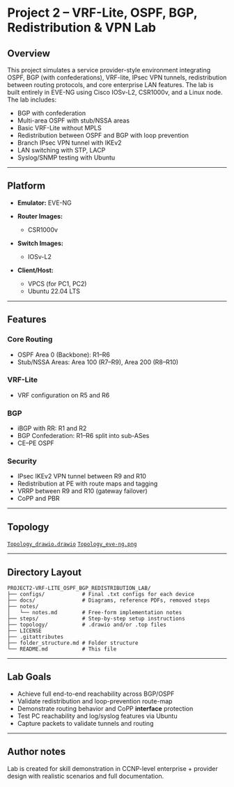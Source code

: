 # Project 2 – VRF-Lite, OSPF, BGP, Redistribution & VPN Lab

## Overview

This project simulates a service provider-style environment integrating OSPF, BGP (with confederations), VRF-lite, IPsec VPN tunnels, redistribution between routing protocols, and core enterprise LAN features. The lab is built entirely in EVE-NG using Cisco IOSv-L2, CSR1000v, and a Linux node. The lab includes:

* BGP with confederation
* Multi-area OSPF with stub/NSSA areas
* Basic VRF-Lite without MPLS
* Redistribution between OSPF and BGP with loop prevention
* Branch IPsec VPN tunnel with IKEv2
* LAN switching with STP, LACP
* Syslog/SNMP testing with Ubuntu

---

## Platform

* **Emulator:** EVE-NG
* **Router Images:**

  * CSR1000v
* **Switch Images:**

  * IOSv-L2
* **Client/Host:**

  * VPCS (for PC1, PC2)
  * Ubuntu 22.04 LTS

---

## Features

### Core Routing

* OSPF Area 0 (Backbone): R1–R6
* Stub/NSSA Areas: Area 100 (R7–R9), Area 200 (R8–R10)

### VRF-Lite

* VRF configuration on R5 and R6

### BGP

* iBGP with RR: R1 and R2
* BGP Confederation: R1–R6 split into sub-ASes
* CE–PE OSPF

### Security

* IPsec IKEv2 VPN tunnel between R9 and R10
* Redistribution at PE with route maps and tagging
* VRRP between R9 and R10 (gateway failover)
* CoPP and PBR

---

## Topology
[`Topology_drawio.drawio`](topology/project2_topology.drawio)
[`Topology_eve-ng.png`](topology/project2_topology-eve_ng.png)

---

## Directory Layout

```
PROJECT2-VRF-LITE_OSPF_BGP_REDISTRIBUTION_LAB/
├── configs/            # Final .txt configs for each device
├── docs/               # Diagrams, reference PDFs, removed steps
├── notes/
│   └── notes.md        # Free-form implementation notes
├── steps/              # Step-by-step setup instructions
├── topology/           # .drawio and/or .top files
├── LICENSE
├── .gitattributes
├── folder_structure.md # Folder structure
└── README.md           # This file
```

---

## Lab Goals

* Achieve full end-to-end reachability across BGP/OSPF
* Validate redistribution and loop-prevention route-map
* Demonstrate routing behavior and CoPP **interface** protection
* Test PC reachability and log/syslog features via Ubuntu
* Capture packets to validate tunnels and routing

---

## Author notes

Lab is created for skill demonstration in CCNP-level enterprise + provider design with realistic scenarios and full documentation.